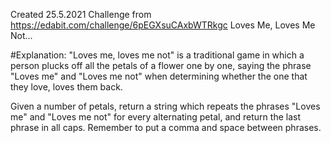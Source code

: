 Created 25.5.2021
Challenge from https://edabit.com/challenge/6pEGXsuCAxbWTRkgc
Loves Me, Loves Me Not...

#Explanation:
"Loves me, loves me not" is a traditional game in which a person plucks off all the petals of a flower one by one, 
saying the phrase "Loves me" and "Loves me not" when determining whether the one that they love, 
loves them back.

Given a number of petals, return a string which repeats the phrases "Loves me" and "Loves me not" 
for every alternating petal, and return the last phrase in all caps. 
Remember to put a comma and space between phrases.
